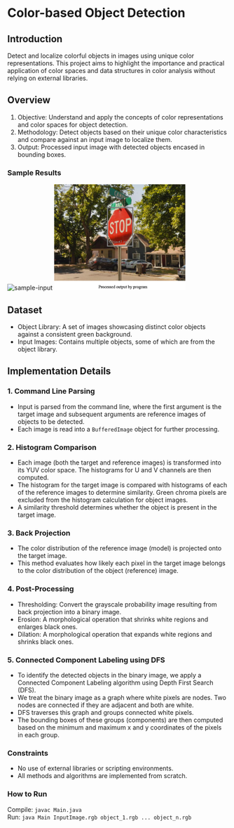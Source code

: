 # Color-based Object Detection

## Introduction
Detect and localize colorful objects in images using unique color representations. This project aims to highlight the importance and practical application of color spaces and data structures in color analysis without relying on external libraries.

## Overview 
1. Objective: Understand and apply the concepts of color representations and color spaces for object detection.
2. Methodology: Detect objects based on their unique color characteristics and compare against an input image to localize them.
3. Output: Processed input image with detected objects encased in bounding boxes.

### Sample Results

<img width="589" alt="sample-input" src="https://github.com/user-attachments/assets/dd656952-85cf-42c0-ba09-c96c97cbab86" />
<img src="img-for-readme/sample-output.png" alt="sample-input" width="300">

## Dataset
* Object Library: A set of images showcasing distinct color objects against a consistent green background.
* Input Images: Contains multiple objects, some of which are from the object library.

## Implementation Details
### 1. Command Line Parsing
* Input is parsed from the command line, where the first argument is the target image and subsequent arguments are reference images of objects to be detected.
* Each image is read into a `BufferedImage` object for further processing.
### 2. Histogram Comparison
* Each image (both the target and reference images) is transformed into its YUV color space. The histograms for U and V channels are then computed.
* The histogram for the target image is compared with histograms of each of the reference images to determine similarity. Green chroma pixels are excluded from the histogram calculation for object images.
* A similarity threshold determines whether the object is present in the target image.
### 3. Back Projection
* The color distribution of the reference image (model) is projected onto the target image.
* This method evaluates how likely each pixel in the target image belongs to the color distribution of the object (reference) image.
### 4. Post-Processing
* Thresholding: Convert the grayscale probability image resulting from back projection into a binary image.
* Erosion: A morphological operation that shrinks white regions and enlarges black ones.
* Dilation: A morphological operation that expands white regions and shrinks black ones.
### 5. Connected Component Labeling using DFS
* To identify the detected objects in the binary image, we apply a Connected Component Labeling algorithm using Depth First Search (DFS).
* We treat the binary image as a graph where white pixels are nodes. Two nodes are connected if they are adjacent and both are white.
* DFS traverses this graph and groups connected white pixels.
* The bounding boxes of these groups (components) are then computed based on the minimum and maximum x and y coordinates of the pixels in each group.

### Constraints
* No use of external libraries or scripting environments.
* All methods and algorithms are implemented from scratch.

### How to Run
Compile: `javac Main.java` \
Run: `java Main InputImage.rgb object_1.rgb ... object_n.rgb`

